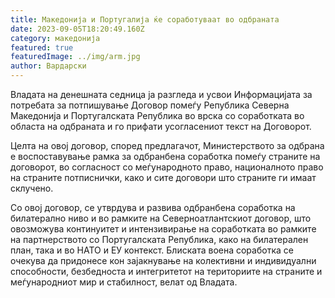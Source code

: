 ```yaml
---
title: Maкедонија и Португалија ќе соработуваат во одбраната
date: 2023-09-05T18:20:49.160Z
category: македонија
featured: true
featuredImage: ../img/arm.jpg
author: Вардарски
---
```

<!--StartFragment-->

Владата на денешната седница ја разгледа и усвои Информацијата за потребата за потпишување Договор помеѓу Република Северна Македонија и Португалската Република во врска со соработката во областа на одбраната и го прифати усогласениот текст на Договорот.

Целта на овој договор, според предлагачот, Министерството за одбрана е воспоставување рамка за одбранбена соработка помеѓу страните на договорот, во согласност со меѓународното право, националното право на страните потписнички, како и сите договори што страните ги имаат склучено.

Со овој договор, се утврдува и развива одбранбена соработка на билатерално ниво и во рамките на Северноатлантскиот договор, што овозможува континуитет и интензивирање на соработката во рамките на партнерството со Португалската Република, како на билатерален план, така и во НАТО и ЕУ контекст. Блиската воена соработка се очекува да придонесе кон зајакнување на колективни и индивидуални способности, безбедноста и интегритетот на териториите на страните и меѓународниот мир и стабилност, велат од Владата.

<!--EndFragment-->